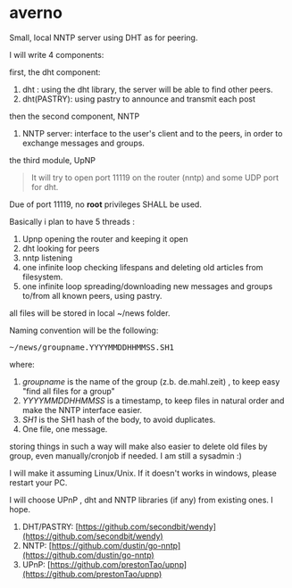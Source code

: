 # averno
Small, local NNTP server using DHT as for peering.


I will  write 4 components:

first, the dht component:

1. dht : using the dht library, the server will be able to find other peers.
2. dht(PASTRY): using pastry to announce and transmit each post

then the second component, NNTP

1. NNTP server: interface to the user's client and to the peers, in order to exchange messages and groups.

the third module, UpNP
  
>It will try to open port 11119 on the router (nntp) and some UDP port for dht.

Due of port 11119, no **root** privileges SHALL be used.

Basically i plan to have 5 threads :

1. Upnp opening the router and keeping it open
2. dht looking for peers
3. nntp listening 
4. one infinite loop checking lifespans and deleting old articles from filesystem.
5. one infinite loop spreading/downloading new messages and groups to/from all known peers, using pastry.

all files will be stored in local ~/news folder. 

Naming convention will be the following: 

<pre>
~/news/groupname.YYYYMMDDHHMMSS.SH1 
</pre>

where:

1. _groupname_ is the name of the group (z.b. de.mahl.zeit) , to keep easy  "find all files for a group"
2. _YYYYMMDDHHMMSS_ is a timestamp, to keep files in natural order and make the NNTP interface easier.
3. _SH1_ is the SH1 hash of the body, to avoid duplicates.
4. One file, one message.

storing things in such a way will make also easier to delete old files by group, 
even manually/cronjob if needed. I am still a  sysadmin :)

I will make it assuming Linux/Unix. If it doesn't works in windows, please restart your PC.

I will choose UPnP , dht and NNTP libraries (if any) from existing ones. I hope.

1. DHT/PASTRY: [https://github.com/secondbit/wendy](https://github.com/secondbit/wendy)
2. NNTP: [https://github.com/dustin/go-nntp](https://github.com/dustin/go-nntp)
3. UPnP: [https://github.com/prestonTao/upnp](https://github.com/prestonTao/upnp)
